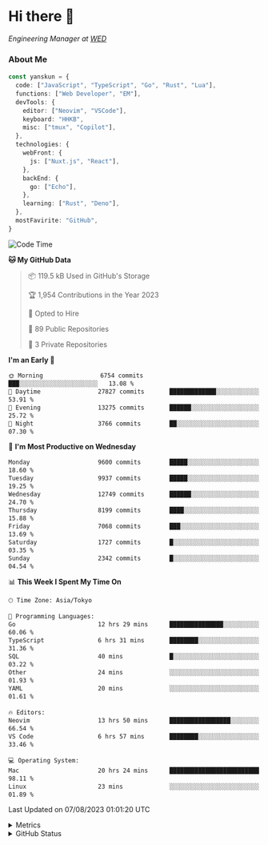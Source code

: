 # Hi there&nbsp;:wave:

<!-- ![Alt text](https://spotify-recently-played-readme.vercel.app/api?user=31kynbuubkiu3r4qh4hjuaglhfay) -->

_Engineering Manager at [WED](https://github.com/wedinc)_

### About Me

```ts
const yanskun = {
  code: ["JavaScript", "TypeScript", "Go", "Rust", "Lua"],
  functions: ["Web Developer", "EM"],
  devTools: {
    editor: ["Neovim", "VSCode"],
    keyboard: "HHKB",
    misc: ["tmux", "Copilot"],
  },
  technologies: {
    webFront: {
      js: ["Nuxt.js", "React"],
    },
    backEnd: {
      go: ["Echo"],
    },
    learning: ["Rust", "Deno"],
  },
  mostFavirite: "GitHub",
}
```

<!--START_SECTION:waka-->
![Code Time](http://img.shields.io/badge/Code%20Time-419%20hrs%2029%20mins-blue)

**🐱 My GitHub Data** 

> 📦 119.5 kB Used in GitHub's Storage 
 > 
> 🏆 1,954 Contributions in the Year 2023
 > 
> 💼 Opted to Hire
 > 
> 📜 89 Public Repositories 
 > 
> 🔑 3 Private Repositories 
 > 
**I'm an Early 🐤** 

```text
🌞 Morning                6754 commits        ███░░░░░░░░░░░░░░░░░░░░░░   13.08 % 
🌆 Daytime                27827 commits       █████████████░░░░░░░░░░░░   53.91 % 
🌃 Evening                13275 commits       ██████░░░░░░░░░░░░░░░░░░░   25.72 % 
🌙 Night                  3766 commits        ██░░░░░░░░░░░░░░░░░░░░░░░   07.30 % 
```
📅 **I'm Most Productive on Wednesday** 

```text
Monday                   9600 commits        █████░░░░░░░░░░░░░░░░░░░░   18.60 % 
Tuesday                  9937 commits        █████░░░░░░░░░░░░░░░░░░░░   19.25 % 
Wednesday                12749 commits       ██████░░░░░░░░░░░░░░░░░░░   24.70 % 
Thursday                 8199 commits        ████░░░░░░░░░░░░░░░░░░░░░   15.88 % 
Friday                   7068 commits        ███░░░░░░░░░░░░░░░░░░░░░░   13.69 % 
Saturday                 1727 commits        █░░░░░░░░░░░░░░░░░░░░░░░░   03.35 % 
Sunday                   2342 commits        █░░░░░░░░░░░░░░░░░░░░░░░░   04.54 % 
```


📊 **This Week I Spent My Time On** 

```text
🕑︎ Time Zone: Asia/Tokyo

💬 Programming Languages: 
Go                       12 hrs 29 mins      ███████████████░░░░░░░░░░   60.06 % 
TypeScript               6 hrs 31 mins       ████████░░░░░░░░░░░░░░░░░   31.36 % 
SQL                      40 mins             █░░░░░░░░░░░░░░░░░░░░░░░░   03.22 % 
Other                    24 mins             ░░░░░░░░░░░░░░░░░░░░░░░░░   01.93 % 
YAML                     20 mins             ░░░░░░░░░░░░░░░░░░░░░░░░░   01.61 % 

🔥 Editors: 
Neovim                   13 hrs 50 mins      █████████████████░░░░░░░░   66.54 % 
VS Code                  6 hrs 57 mins       ████████░░░░░░░░░░░░░░░░░   33.46 % 

💻 Operating System: 
Mac                      20 hrs 24 mins      █████████████████████████   98.11 % 
Linux                    23 mins             ░░░░░░░░░░░░░░░░░░░░░░░░░   01.89 % 
```


 Last Updated on 07/08/2023 01:01:20 UTC
<!--END_SECTION:waka-->

<details>
  <summary>Metrics</summary>
  <img src="https://github.com/yanskun/yanskun/blob/main/github-metrics.svg" alt="Metrics">
</details>

<details>
  <summary>GitHub Status</summary>
  <picture>
    <source media="(prefers-color-scheme: dark)" srcset="https://raw.githubusercontent.com/yanskun/yanskun/master/profile-summary-card-output/nord_dark/0-profile-details.svg">
   <img src="https://raw.githubusercontent.com/yanskun/yanskun/master/profile-summary-card-output/default/0-profile-details.svg">
  </picture>
  <br>
  <picture>
    <source media="(prefers-color-scheme: dark)" srcset="https://raw.githubusercontent.com/yanskun/yanskun/master/profile-summary-card-output/nord_dark/1-repos-per-language.svg">
   <img src="https://raw.githubusercontent.com/yanskun/yanskun/master/profile-summary-card-output/default/1-repos-per-language.svg">
  </picture>
  <picture>
    <source media="(prefers-color-scheme: dark)" srcset="https://raw.githubusercontent.com/yanskun/yanskun/master/profile-summary-card-output/nord_dark/2-most-commit-language.svg">
   <img src="https://raw.githubusercontent.com/yanskun/yanskun/master/profile-summary-card-output/default/2-most-commit-language.svg">
  </picture>
  <br>
  <picture>
    <source media="(prefers-color-scheme: dark)" srcset="https://raw.githubusercontent.com/yanskun/yanskun/master/profile-summary-card-output/nord_dark/3-stats.svg">
   <img src="https://raw.githubusercontent.com/yanskun/yanskun/master/profile-summary-card-output/default/3-stats.svg">
  </picture>
  <picture>
    <source media="(prefers-color-scheme: dark)" srcset="https://raw.githubusercontent.com/yanskun/yanskun/master/profile-summary-card-output/nord_dark/4-productive-time.svg">
   <img src="https://raw.githubusercontent.com/yanskun/yanskun/master/profile-summary-card-output/default/4-productive-time.svg">
  </picture>
</details>
